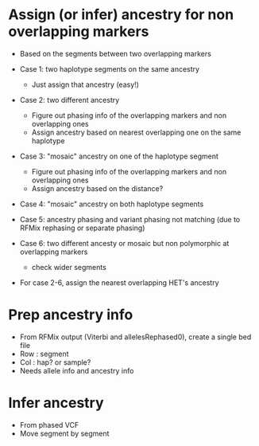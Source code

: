# Assign (or infer) ancestry for non overlapping markers
- Based on the segments between two overlapping markers
- Case 1: two haplotype segments on the same ancestry
  - Just assign that ancestry (easy!)
- Case 2: two different ancestry
  - Figure out phasing info of the overlapping markers and non overlapping ones
  - Assign ancestry based on nearest overlapping one on the same haplotype
- Case 3: "mosaic" ancestry on one of the haplotype segment
  - Figure out phasing info of the overlapping markers and non overlapping ones
  - Assign ancestry based on the distance?
- Case 4: "mosaic" ancestry on both haplotype segments
- Case 5: ancestry phasing and variant phasing not matching (due to RFMix rephasing or separate phasing)
- Case 6: two different ancesty or mosaic but non polymorphic at overlapping markers
  - check wider segments
  
- For case 2-6, assign the nearest overlapping HET's ancestry  

# Prep ancestry info
- From RFMix output (Viterbi and allelesRephased0), create a single bed file
- Row : segment
- Col : hap? or sample?
- Needs allele info and ancestry info

# Infer ancestry
- From phased VCF
- Move segment by segment
